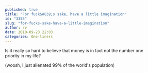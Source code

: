 ```yaml
---
published: true
title: "For fuck&#039;s sake, have a little imagination"
id: "3358"
slug: "for-fucks-sake-have-a-little-imagination"
author: rv
date: 2010-09-23 22:03
categories: One-liners
---
```

Is it really so hard to believe that money is in fact not the number one priority in my life?

(woosh, I just alienated 99% of the world's population)
